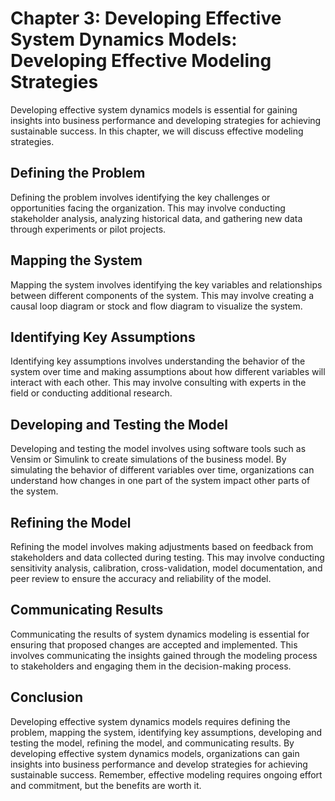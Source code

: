 Chapter 3: Developing Effective System Dynamics Models: Developing Effective Modeling Strategies
================================================================================================

Developing effective system dynamics models is essential for gaining insights into business performance and developing strategies for achieving sustainable success. In this chapter, we will discuss effective modeling strategies.

Defining the Problem
--------------------

Defining the problem involves identifying the key challenges or opportunities facing the organization. This may involve conducting stakeholder analysis, analyzing historical data, and gathering new data through experiments or pilot projects.

Mapping the System
------------------

Mapping the system involves identifying the key variables and relationships between different components of the system. This may involve creating a causal loop diagram or stock and flow diagram to visualize the system.

Identifying Key Assumptions
---------------------------

Identifying key assumptions involves understanding the behavior of the system over time and making assumptions about how different variables will interact with each other. This may involve consulting with experts in the field or conducting additional research.

Developing and Testing the Model
--------------------------------

Developing and testing the model involves using software tools such as Vensim or Simulink to create simulations of the business model. By simulating the behavior of different variables over time, organizations can understand how changes in one part of the system impact other parts of the system.

Refining the Model
------------------

Refining the model involves making adjustments based on feedback from stakeholders and data collected during testing. This may involve conducting sensitivity analysis, calibration, cross-validation, model documentation, and peer review to ensure the accuracy and reliability of the model.

Communicating Results
---------------------

Communicating the results of system dynamics modeling is essential for ensuring that proposed changes are accepted and implemented. This involves communicating the insights gained through the modeling process to stakeholders and engaging them in the decision-making process.

Conclusion
----------

Developing effective system dynamics models requires defining the problem, mapping the system, identifying key assumptions, developing and testing the model, refining the model, and communicating results. By developing effective system dynamics models, organizations can gain insights into business performance and develop strategies for achieving sustainable success. Remember, effective modeling requires ongoing effort and commitment, but the benefits are worth it.
